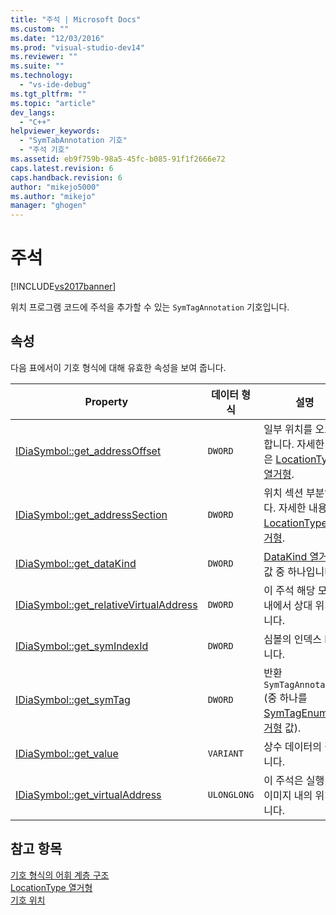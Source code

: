 ```yaml
---
title: "주석 | Microsoft Docs"
ms.custom: ""
ms.date: "12/03/2016"
ms.prod: "visual-studio-dev14"
ms.reviewer: ""
ms.suite: ""
ms.technology: 
  - "vs-ide-debug"
ms.tgt_pltfrm: ""
ms.topic: "article"
dev_langs: 
  - "C++"
helpviewer_keywords: 
  - "SymTabAnnotation 기호"
  - "주석 기호"
ms.assetid: eb9f759b-98a5-45fc-b085-91f1f2666e72
caps.latest.revision: 6
caps.handback.revision: 6
author: "mikejo5000"
ms.author: "mikejo"
manager: "ghogen"
---
```

# 주석
[!INCLUDE[vs2017banner](../../code-quality/includes/vs2017banner.md)]

위치 프로그램 코드에 주석을 추가할 수 있는 `SymTagAnnotation` 기호입니다.  
  
## 속성  
 다음 표에서이 기호 형식에 대해 유효한 속성을 보여 줍니다.  
  
|Property|데이터 형식|설명|  
|--------------|------------|--------|  
|[IDiaSymbol::get\_addressOffset](../../debugger/debug-interface-access/idiasymbol-get-addressoffset.md)|`DWORD`|일부 위치를 오프셋 합니다. 자세한 내용은 [LocationType 열거형](../../debugger/debug-interface-access/locationtype.md).|  
|[IDiaSymbol::get\_addressSection](../../debugger/debug-interface-access/idiasymbol-get-addresssection.md)|`DWORD`|위치 섹션 부분입니다. 자세한 내용은 [LocationType 열거형](../../debugger/debug-interface-access/locationtype.md).|  
|[IDiaSymbol::get\_dataKind](../../debugger/debug-interface-access/idiasymbol-get-datakind.md)|`DWORD`|[DataKind 열거형](../../debugger/debug-interface-access/datakind.md) 값 중 하나입니다.|  
|[IDiaSymbol::get\_relativeVirtualAddress](../../debugger/debug-interface-access/idiasymbol-get-relativevirtualaddress.md)|`DWORD`|이 주석 해당 모듈 내에서 상대 위치입니다.|  
|[IDiaSymbol::get\_symIndexId](../../debugger/debug-interface-access/idiasymbol-get-symindexid.md)|`DWORD`|심볼의 인덱스 ID입니다.|  
|[IDiaSymbol::get\_symTag](../../debugger/debug-interface-access/idiasymbol-get-symtag.md)|`DWORD`|반환 `SymTagAnnotation` \(중 하나를 [SymTagEnum 열거형](../../debugger/debug-interface-access/symtagenum.md) 값\).|  
|[IDiaSymbol::get\_value](../../debugger/debug-interface-access/idiasymbol-get-value.md)|`VARIANT`|상수 데이터의 값입니다.|  
|[IDiaSymbol::get\_virtualAddress](../../debugger/debug-interface-access/idiasymbol-get-virtualaddress.md)|`ULONGLONG`|이 주석은 실행 파일 이미지 내의 위치입니다.|  
  
## 참고 항목  
 [기호 형식의 어휘 계층 구조](../../debugger/debug-interface-access/lexical-hierarchy-of-symbol-types.md)   
 [LocationType 열거형](../../debugger/debug-interface-access/locationtype.md)   
 [기호 위치](../../debugger/debug-interface-access/symbol-locations.md)